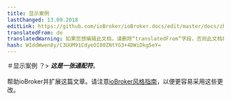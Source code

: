 ```yaml
---
title: 显示案例
lastChanged: 13.09.2018
editLink: https://github.com/ioBroker/ioBroker.docs/edit/master/docs/zh-cn/showcases/README.md
translatedFrom: de
translatedWarning: 如果您想编辑此文档，请删除“translatedFrom”字段，否则此文档将再次自动翻译
hash: WIddWwen8y/C3UUM91CdyeOI80ZNtYG3+4DWiDkg5eY=
---
```


＃显示案例
？&gt; ***这是一张通配符***。 <br><br>帮助ioBroker并扩展这篇文章。请注意[ioBroker风格指南](community/styleguidedoc)，以便更容易采用这些更改。